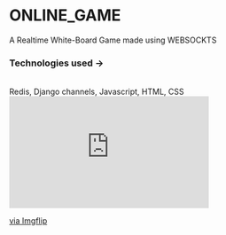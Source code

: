 # ONLINE_GAME
A Realtime White-Board Game made using WEBSOCKTS<br>
<h3>Technologies used -> </h3> <br>
  Redis, Django channels, Javascript, HTML, CSS<br>
  
 <div style="width:360px;max-width:100%;"><div style="height:0;padding-bottom:56.11%;position:relative;"><iframe width="360" height="202" style="position:absolute;top:0;left:0;width:100%;height:100%;" frameBorder="0" src="https://imgflip.com/embed/5auxyg"></iframe></div><p><a href="https://imgflip.com/gif/5auxyg">via Imgflip</a></p></div>
  
  

 

